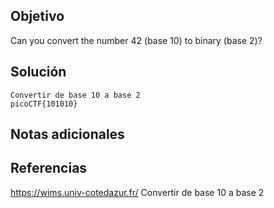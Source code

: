 ## Objetivo
Can you convert the number 42 (base 10) to binary (base 2)?

## Solución
```
Convertir de base 10 a base 2
picoCTF{101010}
```

## Notas adicionales
## Referencias
https://wims.univ-cotedazur.fr/
Convertir de base 10 a base 2
